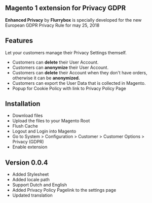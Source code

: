 Magento 1 extension for Privacy GDPR
------------- 

**Enhanced Privacy** by **Flurrybox** is specially developed for the new European GDPR Privacy Rule for may 25, 2018

Features
------------- 

Let your customers manage their Privacy Settings themself. 
* Customers can **delete** their User Account.
* Customers can **anonymize** their User Account.
* Customers can **delete** their Account when they don't have orders, otherwise it can be **anonymized.**
* Customers can export the User Data that is collected in Magento.
* Popup for Cookie Policy with link to Privacy Policy Page

Installation
------------- 

* Download files
* Upload the files to your Magento Root
* Flush Cache
* Logout and Login into Magento
* Go to System > Configuration > Customer > Customer Options > Privacy (GDPR)
* Enable extension

Version 0.0.4
------------- 
* Added Stylesheet
* Added locale path
* Support Dutch and English
* Added Privacy Policy Pagelink to the settings page
* Updated translation